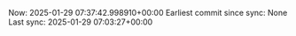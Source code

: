 Now: 2025-01-29 07:37:42.998910+00:00 Earliest commit since sync: None Last sync: 2025-01-29 07:03:27+00:00
